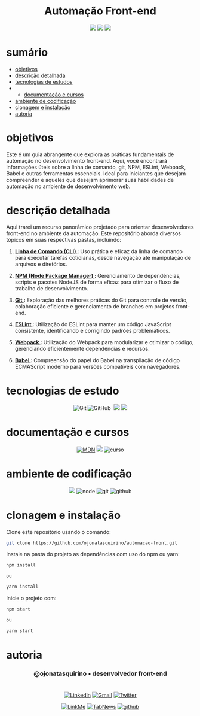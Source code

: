 


<h1 align="center"> Automação Front-end</h1>

[comment]: <> (Adicione o seu usuário  e o nome do repositório)

<p align="center">
  <image
  src="https://img.shields.io/github/languages/count/ojonatasquirino/automacao-front"
  />
  <image
  src="https://img.shields.io/github/languages/top/ojonatasquirino/automacao-front"
  />
  <image
  src="https://img.shields.io/github/last-commit/ojonatasquirino/automacao-front"
  />

</p>

# sumário 

- [objetivos](#id01)
- [descrição detalhada](#id01.01)
- [tecnologias de estudos](#id04)
- - [documentação e cursos](#id04.01)
- [ambiente de codificação](#id05)
- [clonagem e instalação](#id06)
- [autoria](#id07)



# objetivos <a name="id01"></a>


Este é um guia abrangente que explora as práticas fundamentais de automação no desenvolvimento front-end. Aqui, você encontrará informações úteis sobre a linha de comando, git, NPM, ESLint, Webpack, Babel e outras ferramentas essenciais. Ideal para iniciantes que desejam compreender e aqueles que desejam aprimorar suas habilidades de automação no ambiente de desenvolvimento web.


# descrição detalhada <a name="id01.01"></a>
Aqui trarei um recurso panorâmico projetado para orientar desenvolvedores front-end no ambiente da automação. Este repositório aborda diversos tópicos em suas respectivas pastas, incluindo:

1. <strong>  <a href='/1. Linha de comando (CLI)/cli.md'> Linha de Comando (CLI) </a>: </strong>   Uso prática e eficaz da linha de comando para executar tarefas cotidianas, desde navegação até manipulação de arquivos e diretórios.

2. <strong>  <a href=''>   NPM (Node Package Manager) </a>:  </strong> Gerenciamento de dependências, scripts e pacotes NodeJS de forma eficaz para otimizar o fluxo de trabalho de desenvolvimento.

3. <strong>  <a href=''> Git  </a>:  </strong>  Exploração das melhores práticas do Git para controle de versão, colaboração eficiente e gerenciamento de branches em projetos front-end.


4. <strong> <a href=''> ESLint </a> : </strong>   Utilização do ESLint para manter um código JavaScript consistente, identificando e corrigindo padrões problemáticos.

5. <strong>  <a href=''> Webpack  </a>:   </strong>  Utilização do Webpack para modularizar e otimizar o código, gerenciando eficientemente dependências e recursos.

6. <strong>  <a href=''> Babel </a>: </strong>   Compreensão do papel do Babel na transpilação de código ECMAScript moderno para versões compatíveis com navegadores.

# tecnologias de estudo <a name="id04"></a>

<div  align='center'> 

![Git](https://img.shields.io/badge/-Git-0D1117?style=for-the-badge&logo=git&labelColor=0D1117)
![GitHub](https://img.shields.io/badge/-GitHub-0D1117?style=for-the-badge&logo=github&labelColor=0D1117)&nbsp;
![](https://img.shields.io/badge/terminal-0D1117?style=for-the-badge&logo=windows%20terminal&logoColor=white)
![](https://img.shields.io/badge/npm-0D1117?style=for-the-badge&logo=npm&logoColor=red)
</div>

# documentação e cursos <a name="id04.01"></a>

<div  align='center'> 

[![MDN](https://img.shields.io/badge/MDN_Web_Docs-0D1117?style=for-the-badge&logo=mdnwebdocs&logoColor=fff)](https://developer.mozilla.org/pt-BR/docs/Web/JavaScript)
[![](https://img.shields.io/badge/npm-0D1117?style=for-the-badge&logo=npm&logoColor=red)](https://docs.npmjs.com/about-npm/)
![curso](https://img.shields.io/badge/origamid-0D1117?style=for-the-badge&logo=Databricks&logoColor=fff)
</div>

# ambiente de codificação <a name="id05"></a>

<div  align='center'> 

![](https://img.shields.io/badge/VSCode-0D1117?style=for-the-badge&logo=visual%20studio%20code&logoColor=blue)
![node](https://img.shields.io/badge/Nodejs-0D1117?style=for-the-badge&logo=node.js&logoColor=green)
![git](https://img.shields.io/badge/GIT-0D1117?style=for-the-badge&logo=git&logoColor=red)
![github](https://img.shields.io/badge/Github-0D1117?style=for-the-badge&logo=github&logoColor=fff)
</div>


# clonagem e instalação <a name="id06"></a>

Clone este repositório usando o comando:

```bash
git clone https://github.com/ojonatasquirino/automacao-front.git
```

Instale na pasta do projeto as dependências com uso do npm ou yarn:

```bash
npm install

ou

yarn install
```

Inicie o projeto com:

```bash
npm start

ou

yarn start
```
[comment]: <> (Adicione o link da implatação, se houver)

# autoria <a name="id07"></a>

[comment]: <> (Adicione seu nome e função)

<h3 align='center'> @ojonatasquirino • desenvolvedor front-end
 </h3>

#

[comment]: <> (Adicione as suas redes sociais e profissionais)

<div  align='center'>

[![Linkedin](https://img.shields.io/badge/LinkedIn-0D1117?style=for-the-badge&logo=linkedin&logoColor=blue)](https://www.linkedin.com/in/jonatasquirino/)
<a href = "mailto:quirinoj02@gmail.com">
![Gmail](https://img.shields.io/badge/Gmail-0D1117?style=for-the-badge&logo=gmail&logoColor=red)</a>
[![Twitter](https://img.shields.io/badge/Twitter-0D1117?style=for-the-badge&logo=twitter&logoColor=054595)](https://twitter.com/ojonatasquirino)

[![LinkMe](https://img.shields.io/badge/linkMe-0D1117?style=for-the-badge&logo=upcloud&logoColor=orange)](https://bit.ly/linkquirino)
[![TabNews](https://img.shields.io/badge/tabnews-0D1117?style=for-the-badge&logo=Databricks&logoColor=fff)](https://www.tabnews.com.br/ojonatasquirino)
[![github](https://img.shields.io/badge/Github-0D1117?style=for-the-badge&logo=github&logoColor=fff)](https://www.github.com/ojonatasquirino)
</div>
